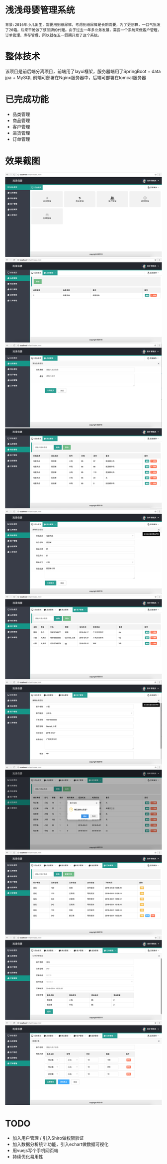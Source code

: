 # 浅浅母婴管理系统
```
背景:2016年小儿出生，需要用到纸尿裤，考虑到纸尿裤是长期需要，为了更划算，一口气批发了20箱，后来干脆做了该品牌的代理。由于过去一年多业务发展，需要一个系统来做客户管理，订单管理，库存管理，所以就在五一假期开发了这个系统。

```

# 整体技术
该项目是前后端分离项目，前端用了layui框架，服务器端用了SpringBoot + data jpa + MySQL
前端可部署在Nginx服务器中，后端可部署在tomcat服务器


# 已完成功能
* 品类管理
* 商品管理
* 客户管理
* 进货管理
* 订单管理

# 效果截图
![Alt text](https://github.com/sibeta/infant/raw/master/screenshot/1.png)
![Alt text](https://github.com/sibeta/infant/raw/master/screenshot/2.png)
![Alt text](https://github.com/sibeta/infant/raw/master/screenshot/3.png)
![Alt text](https://github.com/sibeta/infant/raw/master/screenshot/4.png)
![Alt text](https://github.com/sibeta/infant/raw/master/screenshot/5.png)
![Alt text](https://github.com/sibeta/infant/raw/master/screenshot/6.png)
![Alt text](https://github.com/sibeta/infant/raw/master/screenshot/7.png)
![Alt text](https://github.com/sibeta/infant/raw/master/screenshot/8.png)
![Alt text](https://github.com/sibeta/infant/raw/master/screenshot/9.png)
![Alt text](https://github.com/sibeta/infant/raw/master/screenshot/10.png)
![Alt text](https://github.com/sibeta/infant/raw/master/screenshot/11.png)


# TODO
* 加入用户管理 / 引入Shiro做权限验证
* 加入数据分析统计功能，引入echart做数据可视化
* 用vuejs写个手机网页端
* 持续优化易用性